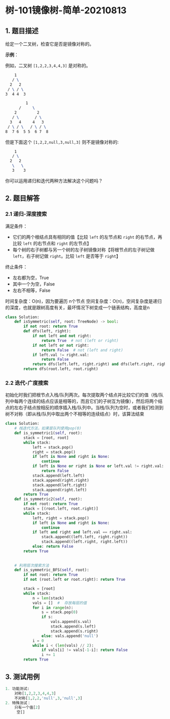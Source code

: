 # 树-101镜像树-简单-20210813

## 1. 题目描述
给定一个二叉树，检查它是否是镜像对称的。

**示例**：

例如，二叉树 `[1,2,2,3,4,4,3]` 是对称的。

```tex
    1
   / \
  2   2
 / \ / \
3  4 4  3

         1
      /     \
    2         2
   / \       / \
  3   4     4   3
 / \ / \   / \ / \
8  7 6  5 5  6 7  8

```

但是下面这个 `[1,2,2,null,3,null,3]` 则不是镜像对称的:

```tex
    1
   / \
  2   2
   \   \
   3    3
```

你可以运用递归和迭代两种方法解决这个问题吗？

## 2. 题目解答

### 2.1  递归-深度搜索

满足条件：

- 它们的两个根结点具有相同的值【比较 `left` 的左节点和 `right` 的右节点，再比较 `left` 的右节点和 `right` 的左节点】
- 每个树的右子树都与另一个树的左子树镜像对称【将根节点的左子树记做 `left`，右子树记做 `right`。比较 `left` 是否等于 `right`】

终止条件：

- 左右都为空，True
- 其中一个为空，False
- 左右不相等，False

时间复杂度：O(n)，因为要遍历 n个节点
空间复杂度：O(n)，空间复杂度是递归的深度，也就是跟树高度有关，最坏情况下树变成一个链表结构，高度是n

```python
class Solution:
    def isSymmetric(self, root: TreeNode) -> bool:
        if not root: return True
        def dfs(left, right):
            if not left and not right:
                return True  # not (left or right)
            if not left or not right:
                return False  # not (left and right)
            if left.val != right.val:
                return False
            return dfs(left.left, right.right) and dfs(left.right, right.left)
        return dfs(root.left, root.right)
```

### 2.2  迭代-广度搜索

初始化时我们把根节点入栈/队列两次。每次提取两个结点并比较它们的值（栈/队列中每两个连续的结点应该是相等的，而且它们的子树互为镜像），然后将两个结点的左右子结点按相反的顺序插入栈/队列中。当栈/队列为空时，或者我们检测到树不对称（即从栈/队列中取出两个不相等的连续结点）时，该算法结束

```python
class Solution:
    # 栈迭代方法，如果是队列使用pop(0)
    def is_symmetric1(self, root):
        stack = [root, root]
        while stack:
            left = stack.pop()
            right = stack.pop()
            if left is None and right is None:
                continue
            if left is None or right is None or left.val != right.val:
                return False
            stack.append(left.left)
            stack.append(right.right)
            stack.append(left.right)
            stack.append(right.left)
        return True
    def is_symmetric2(self, root):
        if not root: return True
        stack = [(root.left, root.right)]
        while stack:
            left, right = stack.pop()
            if left is None and right is None:
                continue
            if left and right and left.val == right.val:
                stack.append((left.left, right.right))
                stack.append((left.right, right.left))
            else: return False
        return True
    
    
    # 利用层次搜索方法
    def is_symmetric_BFS(self, root):
        if not root: return True
        if not (root.left or root.right): return True

        stack = [root]
        while stack:
            n = len(stack)
            vals = []  #  存放每层的值
            for i in range(n):
                s = stack.pop(0)
                if s:
                    vals.append(s.val)
                    stack.append(s.left)
                    stack.append(s.right)
                else: vals.append('null')
            i = 0
            while i < (len(vals) // 2):
                if vals[i] != vals[-1-i]: return False
                i += 1
        return True
```



## 3. 测试用例
```python
1. 功能测试:
    对称[1,2,2,3,4,4,3]
    不对称[1,2,2,'null',3,'null',3]
2. 特殊测试：
	只有一个值[2]
     空[]
```

